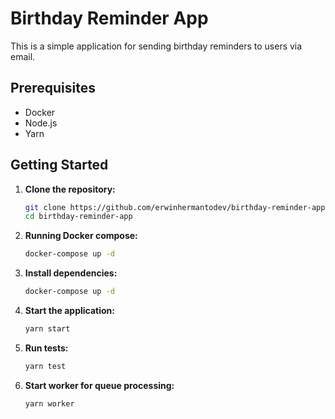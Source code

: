 # Birthday Reminder App

This is a simple application for sending birthday reminders to users via email.

## Prerequisites

- Docker
- Node.js
- Yarn

## Getting Started

1. **Clone the repository:**

   ```bash
   git clone https://github.com/erwinhermantodev/birthday-reminder-app.git
   cd birthday-reminder-app

   ```

2. **Running Docker compose:**

   ```bash
   docker-compose up -d
   ```

3. **Install dependencies:**

   ```bash
   docker-compose up -d
   ```

4. **Start the application:**

   ```bash
   yarn start
   ```

5. **Run tests:**

   ```bash
   yarn test
   ```

6. **Start worker for queue processing:**

   ```bash
   yarn worker
   ```
